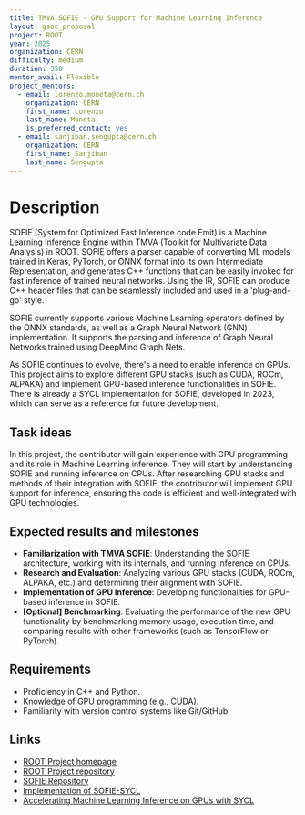 ```yaml
---
title: TMVA SOFIE - GPU Support for Machine Learning Inference
layout: gsoc_proposal
project: ROOT
year: 2025
organization: CERN
difficulty: medium
duration: 350
mentor_avail: Flexible
project_mentors:
  - email: lorenzo.moneta@cern.ch
    organization: CERN
    first_name: Lorenzo
    last_name: Moneta
    is_preferred_contact: yes
  - email: sanjiban.sengupta@cern.ch
    organization: CERN
    first_name: Sanjiban
    last_name: Sengupta
---
```


# Description
SOFIE (System for Optimized Fast Inference code Emit) is a Machine Learning Inference Engine within TMVA (Toolkit for Multivariate Data Analysis) in ROOT. SOFIE offers a parser capable of converting ML models trained in Keras, PyTorch, or ONNX format into its own Intermediate Representation, and generates C++ functions that can be easily invoked for fast inference of trained neural networks. Using the IR, SOFIE can produce C++ header files that can be seamlessly included and used in a 'plug-and-go' style.

SOFIE currently supports various Machine Learning operators defined by the ONNX standards, as well as a Graph Neural Network (GNN) implementation. It supports the parsing and inference of Graph Neural Networks trained using DeepMind Graph Nets.

As SOFIE continues to evolve, there's a need to enable inference on GPUs. This project aims to explore different GPU stacks (such as CUDA, ROCm, ALPAKA) and implement GPU-based inference functionalities in SOFIE. There is already a SYCL implementation for SOFIE, developed in 2023, which can serve as a reference for future development.

## Task ideas
In this project, the contributor will gain experience with GPU programming and its role in Machine Learning inference. They will start by understanding SOFIE and running inference on CPUs. After researching GPU stacks and methods of their integration with SOFIE, the contributor will implement GPU support for inference, ensuring the code is efficient and well-integrated with GPU technologies.

## Expected results and milestones
 * **Familiarization with TMVA SOFIE**: Understanding the SOFIE architecture, working with its internals, and running inference on CPUs.
 * **Research and Evaluation**: Analyzing various GPU stacks (CUDA, ROCm, ALPAKA, etc.) and determining their alignment with SOFIE.
 * **Implementation of GPU Inference**: Developing functionalities for GPU-based inference in SOFIE.
 * **[Optional] Benchmarking**: Evaluating the performance of the new GPU functionality by benchmarking memory usage, execution time, and comparing results with other frameworks (such as TensorFlow or PyTorch). 

## Requirements
  * Proficiency in C++ and Python.
  * Knowledge of GPU programming (e.g., CUDA).
  * Familiarity with version control systems like Git/GitHub.

## Links
  * [ROOT Project homepage](https://root.cern/)
  * [ROOT Project repository](https://github.com/root-project/root)
  * [SOFIE Repository](https://github.com/root-project/root/tree/master/tmva/sofie)
  * [Implementation of SOFIE-SYCL](https://github.com/root-project/root/pull/13550/)
  * [Accelerating Machine Learning Inference on GPUs with SYCL](https://dl.acm.org/doi/10.1145/3648115.3648123)
